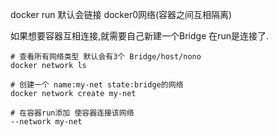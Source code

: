 docker run 默认会链接 docker0网络(容器之间互相隔离)

如果想要容器互相连接,就需要自己新建一个Bridge 在run是连接了.



```
# 查看所有网络类型 默认会有3个 Bridge/host/nono
docker network ls

# 创建一个 name:my-net state:bridge的网络
docker network create my-net

# 在容器run添加 使容器连接该网络
--network my-net

```

